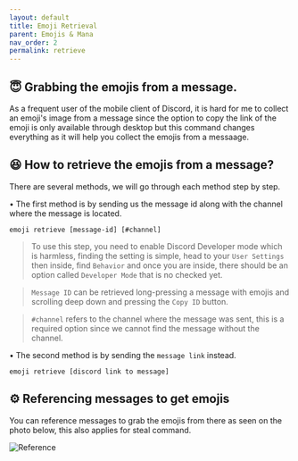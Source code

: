 ```yaml
---
layout: default
title: Emoji Retrieval
parent: Emojis & Mana
nav_order: 2
permalink: retrieve
---
```


## :innocent: Grabbing the emojis from a message.

As a frequent user of the mobile client of Discord, it is hard for me to collect an emoji's image from a message since the option to copy the link of the emoji is only available through desktop but this command changes everything as it will help you collect the emojis from a messaage.

## :satisfied: How to retrieve the emojis from a message?

There are several methods, we will go through each method step by step.

• The first method is by sending us the message id along with the channel where the message is located.

```
emoji retrieve [message-id] [#channel]
```

> To use this step, you need to enable Discord Developer mode which is harmless, finding the setting is simple, head to your `User Settings` then inside, find `Behavior` and once you are inside, there should be an option called `Developer Mode` that is no checked yet.

> `Message ID` can be retrieved long-pressing a message with emojis and scrolling deep down and pressing the `Copy ID` button.

> `#channel` refers to the channel where the message was sent, this is a required option since we cannot find the message without the channel.

• The second method is by sending the `message link` instead.

```
emoji retrieve [discord link to message]
```

## :gear: Referencing messages to get emojis
You can reference messages to grab the emojis from there as seen on the photo below, this also applies for steal command.

![Reference](https://images-ext-1.discordapp.net/external/6z3DdNWaki3nZnNBQIjFcEI9TI4j-eldyI9_lMV7LXE/https/cdn.mihou.pw/emoji-lookup-reference-example.png)